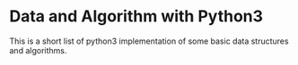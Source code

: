 # Data and Algorithm with Python3
This is a short list of python3 implementation of some basic data structures and
algorithms.
